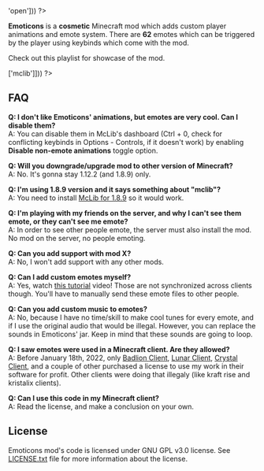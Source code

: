<?php template('banner', array_merge($__data__, ['abandoned' => 'open'])) ?> 

**Emoticons** is a **cosmetic** Minecraft mod which adds custom player animations and emote system. There are **62** emotes which can be triggered by the player using keybinds which come with the mod. 

Check out this playlist for showcase of the mod.

<?php echo youtube('11lAGyM1Fyc?list=PL6UPd2Tj65nFUAUardpcX1sGXNEo21ZIQ', $domain) ?> 

<?php template('install', array_merge($__data__, ['dependencies' => ['mclib']])) ?> 

## FAQ

**Q: I don't like Emoticons' animations, but emotes are very cool. Can I disable them?**  
A: You can disable them in McLib's dashboard (Ctrl + 0, check for conflicting keybinds in Options - Controls, if it doesn't work) by enabling **Disable non-emote animations** toggle option.

**Q: Will you downgrade/upgrade mod to other version of Minecraft?**  
A: No. It's gonna stay 1.12.2 (and 1.8.9) only.

**Q: I'm using 1.8.9 version and it says something about "mclib"?**  
A: You need to install [McLib for 1.8.9](https://www.curseforge.com/minecraft/mc-mods/mchorses-mclib/files/3102750) so it would work.

**Q: I'm playing with my friends on the server, and why I can't see them emote, or they can't see me emote?**  
A: In order to see other people emote, the server must also install the mod. No mod on the server, no people emoting.

**Q: Can you add support with mod X?**  
A: No, I won't add support with any other mods.

**Q: Can I add custom emotes myself?**  
A: Yes, watch [this tutorial](https://youtu.be/dhSYT2HEweM) video! Those are not synchronized across clients though. You'll have to manually send these emote files to other people.

**Q: Can you add custom music to emotes?**  
A: No, because I have no time/skill to make cool tunes for every emote, and if I use the original audio that would be illegal. However, you can replace the sounds in Emoticons' jar. Keep in mind that these sounds are going to loop.

**Q: I saw emotes were used in a Minecraft client. Are they allowed?**  
A: Before January 18th, 2022, only [Badlion Client](https://client.badlion.net/), [Lunar Client](https://www.lunarclient.com/), [Crystal Client](https://crystalclient.net/), and a couple of other purchased a license to use my work in their software for profit. Other clients were doing that illegaly (like kraft rise and kristalix clients).

**Q: Can I use this code in my Minecraft client?**  
A: Read the license, and make a conclusion on your own.

<?php if ($domain === \mchorse\GH): ?> 
## License

Emoticons mod's code is licensed under GNU GPL v3.0 license. See [LICENSE.txt](./LICENSE.txt) file for more information about the license.
<?php endif ?>